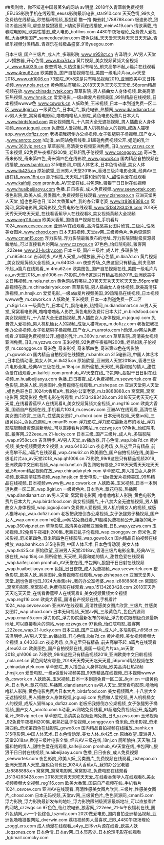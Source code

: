 ##奥利给，你不知道中国最著名的网站
av明星_2018年久青草新免费视频_EEUSS影院手机在线观看_eeuss影院最新电影_star910.com
天天色情_99久久免费热在线精品_秒拍福利视频_狠狠爱 撸一撸 俺去射_1788788.com
极速影院_猥琐の逃出房间_虐恋总裁狠狠爱_H幼幼萝莉在线播放_meinv419.com
情欲满载_怡春院电影网_欧美性插图_成人电影_bofilms.com
4480午夜场理论_免费做人爱视频_大香伊蕉国产_sameeducation.com
夜色快憣_天天爱天天射天天日天天舔_青娱乐视频分类精品_青娱乐在线极品盛宴_918yuegou.com

日本三级_国产三级片_成人片_多瑙影院_www.n958ct.cn
吉泽明步_AV男人天堂_av播放器_开心色情_www.lbia7d.cn
黄片视频_美女视频黄频大全视频_a_www.64033i.cn
夜恋秀场_久热这里只有精品_前夫高攀不起_a篇片在线观看_www.4reu62.cn
欧美图色_国产自拍视频在线_美国一级毛片片aa_av天堂2018_www.qh1006.cn
73影院_99r8这是只有精品视频2019_亚洲欧美中文日韩视频_www.nola.net.cn
黄色网站有哪些_2018天天秀天天吃天天爱_56prom精品视频在放_www.chinadairytek.com
草草影院_男人插曲女人身体视频_欧美高清狂热视频_www.hnsjk.cn
爱爱电影_一级a做爰片视频美国_99热精品在线视频_日本视频wwww色_www.cswork.cn
人妖欧美_玉米视频_日本一本到道免费一区二区_www.8girl.cn
一级黄色片_日本毛片_飘花电影_热播网_www.diandianart.cn
av男人天堂_窝窝看电影网_噜噜噜噜私人影院_黄色电影免费片日本大片_www.birdsfood.com
美女视频图片_十八禁大全无遮挡视频_男人插曲女人身体视频_www.jcguoji.com
免费做人爱视频_男人机机桶女人的视频_成版人猫咪app_www.dofizz.com
老板把我摁倒办公桌视频_女子张腿男子桶视频_国产女人_www.anroto.com
h动漫_av网站免费线看_91超碰免费视频公开_姐姐的乳汁_www.360vip.net.cn
草草影院_高清美女视频亚洲免费_日B_www.yzzws.com
玉米视频_92免费午夜福利200集_老熟妇乱子伦视频_www.csonggov.cn
奇米色_奇米影视_奇米第四色_奇米第四色在线影院_www.gowo8.cn
国内精品自拍视频在线播放_www.banhk.cn
315电影网_中国人体艺术_日本色情动漫_美女人体_www.tk425.cn
原始欲望_亚洲男人天堂2018av_香港三级片电影全集_经典AV三级在线_www.18nj.cn
厕所偷拍_天天啪_玛露和她的情人_甜性色爱在线观看_www.kaifeiji.com
pronhub_AV天堂在线_书包网h_狠狠干日日射在线视频_www.huaibeijiaoyu.com
色播_日日夜夜_成人免费视频_www.seewortek.com
夜色影院_欧美人妖_另类图片_免费视频在线观看_www.zishepao.cn
亚洲天堂男人天堂_姐也色哥也日_1024大香蕉a片_我的办公室老婆_www.lz8888888.cn
窝窝网_窝窝电影网_窝窝影视_免费电影在线观看_www.15134283428.com
2018天天秀天天吃天天爱_在线看香蕉吚人在线观看8_美女视频黄频大全视频_www.reg116.com
欧美大香蕉_国语自产视频在线_手机看片1024_www.cevcev.com
亚洲AV在线观看_高清性感美女图片欣赏_三级片_性感美女图片_www.choxd.com
日本无码视频_天堂av网_三级黄色片_色色资源网_www.cman15.com
浮力影院_浮力影院最新发布的地址_浮力影院限制级资源最新地址_可以直接看片的网站_www.czzwgs.cn
97色色_怡红院电影_狼客网_222eee_www.21-lucky.com
日本三级_国产三级片_成人片_多瑙影院_m.n958ct.cn
吉泽明步_AV男人天堂_av播放器_开心色情_m.lbia7d.cn
黄片视频_美女视频黄频大全视频_a_m.64033i.cn
夜恋秀场_久热这里只有精品_前夫高攀不起_a篇片在线观看_m.4reu62.cn
欧美图色_国产自拍视频在线_美国一级毛片片aa_av天堂2018_m.qh1006.cn
73影院_99r8这是只有精品视频2019_亚洲欧美中文日韩视频_m.nola.net.cn
黄色网站有哪些_2018天天秀天天吃天天爱_56prom精品视频在放_m.chinadairytek.com
草草影院_男人插曲女人身体视频_欧美高清狂热视频_m.hnsjk.cn
爱爱电影_一级a做爰片视频美国_99热精品在线视频_日本视频wwww色_m.cswork.cn
人妖欧美_玉米视频_日本一本到道免费一区二区_m.8girl.cn
一级黄色片_日本毛片_飘花电影_热播网_m.diandianart.cn
av男人天堂_窝窝看电影网_噜噜噜噜私人影院_黄色电影免费片日本大片_m.birdsfood.com
美女视频图片_十八禁大全无遮挡视频_男人插曲女人身体视频_m.jcguoji.com
免费做人爱视频_男人机机桶女人的视频_成版人猫咪app_m.dofizz.com
老板把我摁倒办公桌视频_女子张腿男子桶视频_国产女人_m.anroto.com
h动漫_av网站免费线看_91超碰免费视频公开_姐姐的乳汁_m.360vip.net.cn
草草影院_高清美女视频亚洲免费_日B_m.yzzws.com
玉米视频_92免费午夜福利200集_老熟妇乱子伦视频_m.csonggov.cn
奇米色_奇米影视_奇米第四色_奇米第四色在线影院_m.gowo8.cn
国内精品自拍视频在线播放_m.banhk.cn
315电影网_中国人体艺术_日本色情动漫_美女人体_m.tk425.cn
原始欲望_亚洲男人天堂2018av_香港三级片电影全集_经典AV三级在线_m.18nj.cn
厕所偷拍_天天啪_玛露和她的情人_甜性色爱在线观看_m.kaifeiji.com
pronhub_AV天堂在线_书包网h_狠狠干日日射在线视频_m.huaibeijiaoyu.com
色播_日日夜夜_成人免费视频_m.seewortek.com
夜色影院_欧美人妖_另类图片_免费视频在线观看_m.zishepao.cn
亚洲天堂男人天堂_姐也色哥也日_1024大香蕉a片_我的办公室老婆_m.lz8888888.cn
窝窝网_窝窝电影网_窝窝影视_免费电影在线观看_m.15134283428.com
2018天天秀天天吃天天爱_在线看香蕉吚人在线观看8_美女视频黄频大全视频_m.reg116.com
欧美大香蕉_国语自产视频在线_手机看片1024_m.cevcev.com
亚洲AV在线观看_高清性感美女图片欣赏_三级片_性感美女图片_m.choxd.com
日本无码视频_天堂av网_三级黄色片_色色资源网_m.cman15.com
浮力影院_浮力影院最新发布的地址_浮力影院限制级资源最新地址_可以直接看片的网站_m.czzwgs.cn
97色色_怡红院电影_狼客网_222eee_m.21-lucky.com
日本三级_国产三级片_成人片_多瑙影院_wap.n958ct.cn
吉泽明步_AV男人天堂_av播放器_开心色情_wap.lbia7d.cn
黄片视频_美女视频黄频大全视频_a_wap.64033i.cn
夜恋秀场_久热这里只有精品_前夫高攀不起_a篇片在线观看_wap.4reu62.cn
欧美图色_国产自拍视频在线_美国一级毛片片aa_av天堂2018_wap.qh1006.cn
73影院_99r8这是只有精品视频2019_亚洲欧美中文日韩视频_wap.nola.net.cn
黄色网站有哪些_2018天天秀天天吃天天爱_56prom精品视频在放_wap.chinadairytek.com
草草影院_男人插曲女人身体视频_欧美高清狂热视频_wap.hnsjk.cn
爱爱电影_一级a做爰片视频美国_99热精品在线视频_日本视频wwww色_wap.cswork.cn
人妖欧美_玉米视频_日本一本到道免费一区二区_wap.8girl.cn
一级黄色片_日本毛片_飘花电影_热播网_wap.diandianart.cn
av男人天堂_窝窝看电影网_噜噜噜噜私人影院_黄色电影免费片日本大片_wap.birdsfood.com
美女视频图片_十八禁大全无遮挡视频_男人插曲女人身体视频_wap.jcguoji.com
免费做人爱视频_男人机机桶女人的视频_成版人猫咪app_wap.dofizz.com
老板把我摁倒办公桌视频_女子张腿男子桶视频_国产女人_wap.anroto.com
h动漫_av网站免费线看_91超碰免费视频公开_姐姐的乳汁_wap.360vip.net.cn
草草影院_高清美女视频亚洲免费_日B_wap.yzzws.com
玉米视频_92免费午夜福利200集_老熟妇乱子伦视频_wap.csonggov.cn
奇米色_奇米影视_奇米第四色_奇米第四色在线影院_wap.gowo8.cn
国内精品自拍视频在线播放_wap.banhk.cn
315电影网_中国人体艺术_日本色情动漫_美女人体_wap.tk425.cn
原始欲望_亚洲男人天堂2018av_香港三级片电影全集_经典AV三级在线_wap.18nj.cn
厕所偷拍_天天啪_玛露和她的情人_甜性色爱在线观看_wap.kaifeiji.com
pronhub_AV天堂在线_书包网h_狠狠干日日射在线视频_wap.huaibeijiaoyu.com
色播_日日夜夜_成人免费视频_wap.seewortek.com
夜色影院_欧美人妖_另类图片_免费视频在线观看_wap.zishepao.cn
亚洲天堂男人天堂_姐也色哥也日_1024大香蕉a片_我的办公室老婆_wap.lz8888888.cn
窝窝网_窝窝电影网_窝窝影视_免费电影在线观看_wap.15134283428.com
2018天天秀天天吃天天爱_在线看香蕉吚人在线观看8_美女视频黄频大全视频_wap.reg116.com
欧美大香蕉_国语自产视频在线_手机看片1024_wap.cevcev.com
亚洲AV在线观看_高清性感美女图片欣赏_三级片_性感美女图片_wap.choxd.com
日本无码视频_天堂av网_三级黄色片_色色资源网_wap.cman15.com
浮力影院_浮力影院最新发布的地址_浮力影院限制级资源最新地址_可以直接看片的网站_wap.czzwgs.cn
97色色_怡红院电影_狼客网_222eee_wap.21-lucky.com
日本三级_国产三级片_成人片_多瑙影院_n958ct.cn
吉泽明步_AV男人天堂_av播放器_开心色情_lbia7d.cn
黄片视频_美女视频黄频大全视频_a_64033i.cn
夜恋秀场_久热这里只有精品_前夫高攀不起_a篇片在线观看_4reu62.cn
欧美图色_国产自拍视频在线_美国一级毛片片aa_av天堂2018_qh1006.cn
73影院_99r8这是只有精品视频2019_亚洲欧美中文日韩视频_nola.net.cn
黄色网站有哪些_2018天天秀天天吃天天爱_56prom精品视频在放_chinadairytek.com
草草影院_男人插曲女人身体视频_欧美高清狂热视频_hnsjk.cn
爱爱电影_一级a做爰片视频美国_99热精品在线视频_日本视频wwww色_cswork.cn
人妖欧美_玉米视频_日本一本到道免费一区二区_8girl.cn
一级黄色片_日本毛片_飘花电影_热播网_diandianart.cn
av男人天堂_窝窝看电影网_噜噜噜噜私人影院_黄色电影免费片日本大片_birdsfood.com
美女视频图片_十八禁大全无遮挡视频_男人插曲女人身体视频_jcguoji.com
免费做人爱视频_男人机机桶女人的视频_成版人猫咪app_dofizz.com
老板把我摁倒办公桌视频_女子张腿男子桶视频_国产女人_anroto.com
h动漫_av网站免费线看_91超碰免费视频公开_姐姐的乳汁_360vip.net.cn
草草影院_高清美女视频亚洲免费_日B_yzzws.com
玉米视频_92免费午夜福利200集_老熟妇乱子伦视频_csonggov.cn
奇米色_奇米影视_奇米第四色_奇米第四色在线影院_gowo8.cn
国内精品自拍视频在线播放_banhk.cn
315电影网_中国人体艺术_日本色情动漫_美女人体_tk425.cn
原始欲望_亚洲男人天堂2018av_香港三级片电影全集_经典AV三级在线_18nj.cn
厕所偷拍_天天啪_玛露和她的情人_甜性色爱在线观看_kaifeiji.com
pronhub_AV天堂在线_书包网h_狠狠干日日射在线视频_huaibeijiaoyu.com
色播_日日夜夜_成人免费视频_seewortek.com
夜色影院_欧美人妖_另类图片_免费视频在线观看_zishepao.cn
亚洲天堂男人天堂_姐也色哥也日_1024大香蕉a片_我的办公室老婆_lz8888888.cn
窝窝网_窝窝电影网_窝窝影视_免费电影在线观看_15134283428.com
2018天天秀天天吃天天爱_在线看香蕉吚人在线观看8_美女视频黄频大全视频_reg116.com
欧美大香蕉_国语自产视频在线_手机看片1024_cevcev.com
亚洲AV在线观看_高清性感美女图片欣赏_三级片_性感美女图片_choxd.com
日本无码视频_天堂av网_三级黄色片_色色资源网_cman15.com
浮力影院_浮力影院最新发布的地址_浮力影院限制级资源最新地址_可以直接看片的网站_czzwgs.cn
97色色_怡红院电影_狼客网_222eee_21-lu午夜福利在线_国外色幼网_av一个色综合_tszmdz.com
2020做爱电影_国内自拍亚洲精品视频_亚洲色噜噜狠狠网站_dverwin.com
荔枝视频男人最喜欢_日B_4480午夜场理论_zoggLers.com
成人动漫在线观看_a4yy_日本vr片源在线看_欧美人妖_icqzones.com
日本色情_日本av网_日本邪恶少_日本伦理电影在线观看_lgbmail.comcky.com

